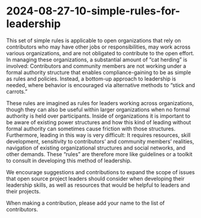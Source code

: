 #     2024-08-27-10-simple-rules-for-leadership

This set of simple rules is applicable to open organizations that rely on contributors who may have other jobs or responsibilities, may work across various organizations, and are not obligated to contribute to the open effort. In managing these organizations, a substantial amount of “cat herding” is involved: Contributors and community members are not working under a formal authority structure that enables compliance-gaining to be as simple as rules and policies. Instead, a bottom-up approach to leadership is needed, where behavior is encouraged via alternative methods to “stick and carrots.”

These rules are imagined as rules for leaders working across organizations, though they can also be useful within larger organizations when no formal authority is held over participants. Inside of organizations it is important to be aware of existing power structures and how this kind of leading without formal authority can sometimes cause friction with those structures. Furthermore, leading in this way is very difficult: It requires resources, skill development, sensitivity to contributors’ and community members’ realities, navigation of existing organizational structures and social networks, and other demands. These “rules” are therefore more like guidelines or a toolkit to consult in developing this method of leadership.

We encourage suggestions and contributions to expand the scope of issues that open source project leaders should consider when developing their leadership skills, as well as resources that would be helpful to leaders and their projects.

When making a contribution, please add your name to the list of contributors.
